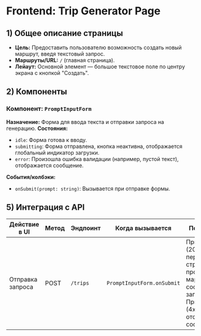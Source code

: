 # Frontend: Trip Generator Page

## 1) Общее описание страницы
- **Цель:** Предоставить пользователю возможность создать новый маршрут, введя текстовый запрос.
- **Маршруты/URL:** `/` (главная страница).
- **Лейаут:** Основной элемент — большое текстовое поле по центру экрана с кнопкой "Создать".

## 2) Компоненты
### Компонент: `PromptInputForm`
**Назначение:** Форма для ввода текста и отправки запроса на генерацию.
**Состояния:**
- `idle`: Форма готова к вводу.
- `submitting`: Форма отправлена, кнопка неактивна, отображается глобальный индикатор загрузки.
- `error`: Произошла ошибка валидации (например, пустой текст), отображается сообщение.

**События/колбэки:**
- `onSubmit(prompt: string)`: Вызывается при отправке формы.

## 5) Интеграция с API
| Действие в UI | Метод | Эндпоинт | Когда вызывается | Поведение |
|---|---|---|---|---|
| Отправка запроса | POST | `/trips` | `PromptInputForm.onSubmit` | При успехе (202) - переход на страницу просмотра маршрута в состоянии загрузки. При ошибке (4xx) - отображение сообщения. |
